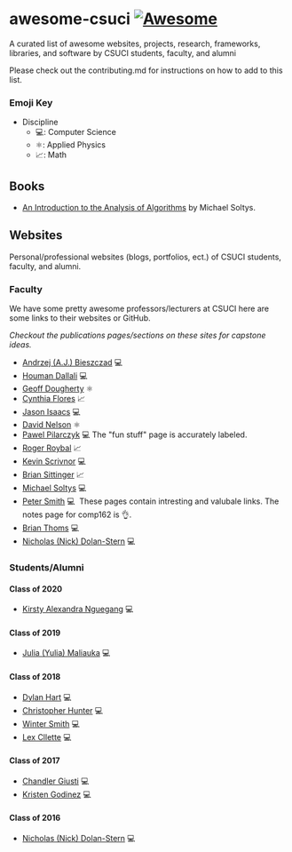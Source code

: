 # awesome-csuci [![Awesome](https://awesome.re/badge.svg)](https://awesome.re)
A curated list of awesome websites, projects, research, frameworks, libraries, and software by CSUCI students, faculty, and alumni

Please check out the contributing.md for instructions on how to add to this list.

### Emoji Key
 * Discipline
   - 💻: Computer Science
   - ⚛️: Applied Physics
   - 📈: Math
   
## Books
* [An Introduction to the Analysis of Algorithms](http://www.worldscientific.com/worldscibooks/10.1142/10875) by Michael Soltys.

## Websites
Personal/professional websites (blogs, portfolios, ect.) of CSUCI students, faculty, and alumni.

### Faculty
We have some pretty awesome professors/lecturers at CSUCI here are some links to their websites or GitHub.

*Checkout the publications pages/sections on these sites for capstone ideas.*

* [Andrzej (A.J.) Bieszczad](http://ajb.cirainbow.csuci.edu/ajb/) 💻
* [Houman Dallali](http://www.hdallali.com) 💻
* [Geoff Dougherty](http://faculty.csuci.edu/geoff.dougherty/) ⚛️
* [Cynthia Flores](http://cynthia.cikeys.com) 📈
* [Jason Isaacs](http://isaacs.cs.csuci.edu) 💻
* [David Nelson](http://faculty.csuci.edu/david.nelson/) ⚛️
* [Pawel Pilarczyk](http://www.pawelpilarczyk.com) 💻
  The "fun stuff" page is accurately labeled.
* [Roger Roybal](http://faculty.csuci.edu/roger.roybal/) 📈
* [Kevin Scrivnor](http://scrivnor.cikeys.com)  💻
* [Brian Sittinger](http://faculty.csuci.edu/brian.sittinger/)  📈
* [Michael Soltys](http://www.msoltys.com) 💻
* [Peter Smith](http://faculty.csuci.edu/peter.smith/) 💻
  These pages contain intresting and valubale links. The notes page for comp162 is 👌.
* [Brian Thoms](http://www.brianthoms.com) 💻
* [Nicholas (Nick) Dolan-Stern](https://github.com/sirocknick) 💻

### Students/Alumni

#### Class of 2020

* [Kirsty Alexandra Nguegang](https://github.com/kirstyalexandra) 💻

#### Class of 2019

* [Julia (Yulia) Maliauka](https://github.com/git-yulia) 💻

#### Class of 2018
* [Dylan Hart](http://dylanh.art) 💻
* [Christopher Hunter](http://crhntr.com) 💻
* [Winter Smith](https://github.com/ImSummerJohnson) 💻
* [Lex Cllette](https://github.com/lexcollette) 💻

#### Class of 2017
* [Chandler Giusti](https://www.linkedin.com/in/chandler-giusti-3155b1b0/) 💻
* [Kristen Godinez](https://github.com/kristengodinez) 💻

#### Class of 2016
* [Nicholas (Nick) Dolan-Stern](https://github.com/sirocknick) 💻
